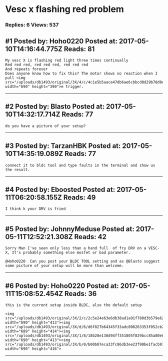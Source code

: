 # Vesc x flashing red problem

### Replies: 6 Views: 537

## \#1 Posted by: Hoho0220 Posted at: 2017-05-10T14:16:44.775Z Reads: 81

```
My vesc X is flashing red light three times continually
Red red red, red red red, red red red
And repeats forever
Does anyone know how to fix this? The motor shows no reaction when I pull <img src="/uploads/db1493/original/3X/4/c/4c1e5b5aace47db6ae6cbbcd0d29b78d0e811d23.jpg" width="690" height="390">e trigger.
```

---
## \#2 Posted by: Blasto Posted at: 2017-05-10T14:32:17.714Z Reads: 77

```
do you have a picture of your setup?
```

---
## \#3 Posted by: TarzanHBK Posted at: 2017-05-10T14:35:19.089Z Reads: 77

```
connect it to bldc tool and type faults in the terminal and show us the result.
```

---
## \#4 Posted by: Eboosted Posted at: 2017-05-11T06:20:58.155Z Reads: 49

```
I think k your DRV is fried
```

---
## \#5 Posted by: JohnnyMeduse Posted at: 2017-05-11T12:52:21.308Z Reads: 42

```
Sorry Man I've seen only less than a hand full  of fry DRV on a VESC-X, It's probably something else mosfet or bad parameter. 

@Hoho0220  Can you post your BLDC TOOL setting and as @Blasto suggest some picture of your setup will be more than welcome.
```

---
## \#6 Posted by: Hoho0220 Posted at: 2017-05-11T15:08:52.454Z Reads: 36

```
this is the current setup inside BLDC, also the default setup

<img src="/uploads/db1493/original/3X/2/c/2c5e24e63e6db38ad1a91f780d3b579e62045d96.jpg" width="690" height="413"><img src="/uploads/db1493/original/3X/d/6/d6f827b64345f33adc806263353f052cb22e0386.jpg" width="689" height="414"><img src="/uploads/db1493/original/3X/1/8/18b28e138d94ff351805f829bcc85a80e01cd219.jpg" width="690" height="413"><img src="/uploads/db1493/original/3X/b/0/b00b07eca33fc86db3ee23f90be1facb91e61fc6.jpg" width="690" height="416">
```

---
